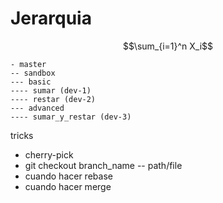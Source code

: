 # Jerarquia

$$\sum_{i=1}^n X_i$$

```git
- master
-- sandbox
--- basic
---- sumar (dev-1)
---- restar (dev-2)
--- advanced
---- sumar_y_restar (dev-3)
```

tricks
- cherry-pick
- git checkout branch_name -- path/file
- cuando hacer rebase
- cuando hacer merge
